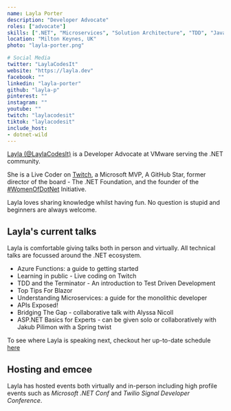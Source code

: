 ```yaml
---
name: Layla Porter
description: "Developer Advocate"
roles: ["advocate"]
skills: [".NET", "Microservices", "Solution Architecture", "TDD", "JavaScript", "Unity3D", "Azure Functions"]
location: "Milton Keynes, UK"
photo: "layla-porter.png"

# Social Media
twitter: "LaylaCodesIt"
website: "https://layla.dev"
facebook: ""
linkedin: "layla-porter"
github: "layla-p"
pinterest: ""
instagram: ""
youtube: ""
twitch: "laylacodesit"
tiktok: "laylacodesit"
include_host:
- dotnet-wild
---
```


[Layla (@LaylaCodesIt)](https://twitter.com/laylacodesit) is a Developer Advocate at VMware serving the .NET community. 

She is a Live Coder on [Twitch](https://twitch.tv/laylacodesit), a Microsoft MVP, A GitHub Star, former director of the board - The .NET Foundation, and the founder of the [#WomenOfDotNet](https://womenofdot.net) Initiative. 

Layla loves sharing knowledge whilst having fun. No question is stupid and beginners are always welcome.

<!--more-->

## Layla's current talks

Layla is comfortable giving talks both in person and virtually. All technical talks are focussed around the .NET ecosystem.

- Azure Functions: a guide to getting started
- Learning in public - Live coding on Twitch
- TDD and the Terminator - An introduction to Test Driven Development
- Top Tips For Blazor
- Understanding Microservices: a guide for the monolithic developer
- APIs Exposed!
- Bridging The Gap - collaborative talk with Alyssa Nicoll
- ASP.NET Basics for Experts - can be given solo or collaboratively with Jakub Pilimon with a Spring twist

To see where Layla is speaking next, checkout her up-to-date schedule [here](https://www.layla.dev/#Appearances)


## Hosting and emcee

Layla has hosted events both virtually and in-person including high profile events such as _Microsoft .NET Conf_ and _Twilio Signal Developer Conference_.